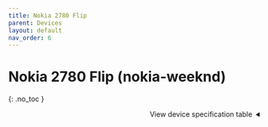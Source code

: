 ```yaml
---
title: Nokia 2780 Flip
parent: Devices
layout: default
nav_order: 6
---
```

# Nokia 2780 Flip (nokia-weeknd)
{: .no_toc }

<details markdown="block">
  <summary dir="rtl">View device specification table</summary>
<table>
  <thead><tr><th colspan="2">Nokia 2780 Flip 4G (nokia-weeknd)</th></tr></thead>
  <tbody>
    <tr><td>Released</td><td>15 November 2022</td></tr>
    <tr><td>Model</td><td>TA-1420</td></tr>
  <tr><td colspan="2"><strong>Specifications</strong></td></tr>
    <tr><td>SoC</td><td>Qualcomm QM215 Snapdragon 215<br>(4 * 1.3GHz Cortex-A53)</td></tr>
    <tr><td>RAM</td><td>512MB LPDDR3</td></tr>
    <tr><td>GPU</td><td>Adreno 308</td></tr>
    <tr><td>Storage</td><td>4GB eMMC 4.5 (+ up to 32GB microSDHC card)</td></tr>
    <tr><td>Network</td><td>2G GSM, 3G UMTS, 4G LTE Cat4 150/50Mbps<br><em>+ US: band 2, 4, 5, 7, 12, 13, 17, 25, 26, 66, 71, 41 (HPUE)</em><br>VoLTE/VoWiFi with HD Voice support<br>Single SIM (Nano-SIM)</td></tr>
    <tr><td>Screen</td><td>Main: 320 * 240 (143 PPI), 2.7 inches QVGA TFT LCD 1M colors<br>External: 160 * 128 (115 PPI), 1.77 inches TFT LCD</td></tr>
    <tr><td>Bluetooth</td><td>4.2, A2DP</td></tr>
    <tr><td>Wi-Fi</td><td>802.11b/g/n, 2.4GHz, Hotspot</td></tr>
    <tr><td>Peripherals</td><td>GPS, GLONASS</td></tr>
    <tr><td>Cameras</td><td>Rear: 5MP with fixed focus, LED flash</td></tr>
    <tr><td>Dimensions<br>(HWD)</td><td>Open: 202.1 * 58 * 11.47 (mm) 7.96 * 2.28 * 0.45 (in)<br>Closed: 110.2 * 58 * 19.5 (mm) 4.33 * 2.28 * 0.77 (in)</td></tr>
    <tr><td>Weight</td><td>131.2g (4.62oz)</td></tr>
    <tr><td>Ports</td><td>- USB Type-C 2.0 charging &amp; data transferring port<br>- 3.5mm headphone jack</td></tr>
    <tr><td>Specials</td><td>- SOS emergency button: text location and call 5 preset contacts<br>- IP52 drip resistant</td></tr>
    <tr><td>Battery</td><td>Removable Li-Ion 1450mAh (HE402), 5W wired charging</td></tr>
  <tr><td colspan="2"><strong>KaiOS info</strong></td></tr>
    <tr><td>Version</td><td>KaiOS 3.1</td></tr>
    <tr><td>WA VoIP</td><td>Not available</td></tr>
    <tr><td>Build no.</td><td>Unknown</td></tr>
  </tbody>
</table>
</details>